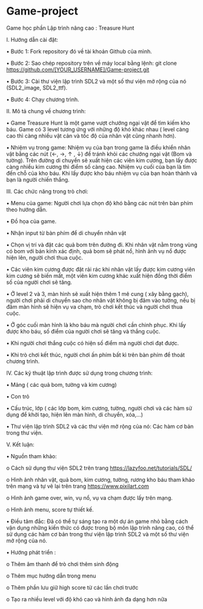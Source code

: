 # Game-project
Game học phần Lập trình nâng cao : Treasure Hunt

I.	Hướng dẫn cài đặt:

•	Bước 1: Fork repository đó về tài khoản Github của mình.

•	Bước 2: Sao chép repository trên về máy local bằng lệnh: git clone https://github.com/[YOUR_USERNAME]/Game-project.git

•	Bước 3: Cài thư viện lập trình SDL2 và một số thư viện mở rộng của nó (SDL2_image, SDL2_ttf).

•	Bước 4: Chạy chương trình.

II.	Mô tả chung về chương trình:

•	Game Treasure Hunt là một game vượt chướng ngại vật để tìm kiếm kho báu. Game có 3 level tương ứng với những độ khó khác nhau ( level càng cao thì càng nhiều vật cản và tốc độ của nhân vật cũng nhanh hơn). 

•	Nhiệm vụ trong game: Nhiệm vụ của bạn trong game là điều khiển nhân vật bằng các nút (←, →, ↑ , ↓) để tránh khỏi các chướng ngại vật (Bom và tường). Trên đường di chuyển sẽ xuất hiện các viên kim cương, bạn lấy được càng nhiều kim cương thì điểm số càng cao. Nhiệm vụ cuối của bạn là tìm đến chỗ của kho báu. Khi lấy được kho báu nhiệm vụ của bạn hoàn thành và bạn là người chiến thắng.

III.	Các chức năng trong trò chơi:

•	Menu của game: Người chơi lựa chọn độ khó bằng các nút trên bàn phím theo hướng dẫn.

•	Đồ họa của game.

•	Nhận input từ bàn phím để di chuyển nhân vật

•	Chọn vị trí và đặt các quả bom trên đường đi. Khi nhân vật nằm trong vùng có bom với bán kính xác định, quả bom sẽ phát nổ, hình ảnh vụ nổ được hiện lên, người chơi thua cuộc.

•	Các viên kim cương được đặt rải rác khi nhân vật lấy được kim cương viên kim cương sẽ biến mất, một viên kim cương khác xuất hiện đồng thời điểm số của người chơi sẽ tăng.

•	Ở level 2 và 3, màn hình sẽ xuất hiện thêm 1 mê cung ( xây bằng gạch), người chơi phải di chuyển sao cho nhân vật không bị đâm vào tường, nếu bị đâm màn hình sẽ hiện vụ va chạm, trò chơi kết thúc và người chơi thua cuộc.

•	Ở góc cuối màn hình là kho báu mà người chơi cần chinh phục. Khi lấy được kho báu, số điểm của người chơi sẽ tăng và thắng cuộc.

•	Khi người chơi thắng cuộc có hiện số điểm mà người chơi đạt được.

•	Khi trò chơi kết thúc, người chơi ấn phím bất kì trên bàn phím để thoát chương trình.

IV.	Các kỹ thuật lập trình được sử dụng trong chương trình:

•	Mảng ( các quả bom, tường và kim cương)

•	Con trỏ

•	Cấu trúc, lớp ( các lớp bom, kim cương, tường, người chơi và các hàm sử dụng để khởi tạo, hiện lên màn hình, di chuyển, xóa,…)

•	Thư viện lập trình SDL2 và các thư viện mở rộng của nó: Các hàm cơ bản trong thư viện.

V.	Kết luận:

•	Nguồn tham khảo:

  o	Cách sử dụng thư viện SDL2 trên trang https://lazyfoo.net/tutorials/SDL/

  o	Hình ảnh nhân vật, quả bom, kim cương, tường, rương kho báu tham khảo trên mạng và tự vẽ lại trên trang https://www.pixilart.com
  
  o	Hình ảnh game over, win, vụ nổ, vụ va chạm được lấy trên mạng.
  
  o	Hình ảnh menu, score tự thiết kế.
    
•	Điều tâm đắc: Đã có thể tự sáng tạo ra một dự án game nhỏ bằng cách vận dụng những kiến thức có được trong bộ môn lập trình nâng cao, có thể sử dụng các hàm cơ bản trong thư viện lập trình SDL2 và một số thư viện mở rộng của nó.

•	Hướng phát triển : 

  o	Thêm âm thanh để trò chơi thêm sinh động
  
  o	Thêm mục hướng dẫn trong menu
  
  o	Thêm phần lưu giữ high score từ các lần chơi trước
  
  o	Tạo ra nhiều level với độ khó cao và hình ảnh đa dạng hơn nữa


